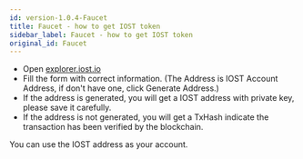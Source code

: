 ```yaml
---
id: version-1.0.4-Faucet
title: Faucet - how to get IOST token
sidebar_label: Faucet - how to get IOST token
original_id: Faucet
---
```


- Open [explorer.iost.io](http://explorer.iost.io/applyIOST)
- Fill the form with correct information. (The Address is IOST Account Address, if don't have one, click Generate Address.)
- If the address is generated, you will get a IOST address with private key, please save it carefully. 
- If the address is not generated, you will get a TxHash indicate the transaction has been verified by the blockchain. 

You can use the IOST address as your account. 
